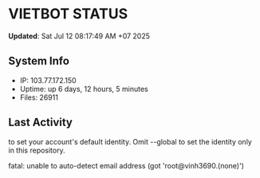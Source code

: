 # VIETBOT STATUS
**Updated**: Sat Jul 12 08:17:49 AM +07 2025

## System Info
- IP: 103.77.172.150
- Uptime: up 6 days, 12 hours, 5 minutes
- Files: 26911

## Last Activity

to set your account's default identity.
Omit --global to set the identity only in this repository.

fatal: unable to auto-detect email address (got 'root@vinh3690.(none)')
